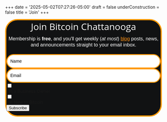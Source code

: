 +++
date = '2025-05-02T07:27:26-05:00'
draft = false
underConstruction = false
title = 'Join'
+++

<!DOCTYPE html>
<html lang="en">
<head>
  <meta charset="UTF-8">
  <meta name="viewport" content="width=device-width, initial-scale=1.0">
  <style type="text/css">
    @import url("https://assets.mlcdn.com/fonts.css?version=1753872");
    
  /* General Reset */
    * {
      box-sizing: border-box;
    }

  /* Loader Animation */
    .ml-form-embedSubmitLoad {
      display: inline-block;
      width: 20px;
      height: 20px;
    }
    .ml-form-embedSubmitLoad:after {
      content: " ";
      display: block;
      width: 11px;
      height: 11px;
      margin: 1px;
      border-radius: 50%;
      border: 4px solid #fff;
      border-color: #fff #fff #fff transparent;
      animation: ml-form-embedSubmitLoad 1.2s linear infinite;
    }
    @keyframes ml-form-embedSubmitLoad {
      0% { transform: rotate(0deg); }
      100% { transform: rotate(360deg); }
    }

  /* reCAPTCHA Scaling */
    .g-recaptcha {
      transform: scale(1);
      transform-origin: 0 0;
    }
    @media screen and (max-width: 480px) {
      .ml-form-recaptcha {
        width: 220px !important;
      }
      .g-recaptcha {
        transform: scale(0.78);
        transform-origin: 0 0;
      }
    }

  /* Screen Reader Only */
    .sr-only {
      position: absolute;
      width: 1px;
      height: 1px;
      padding: 0;
      margin: -1px;
      overflow: hidden;
      clip: rect(0,0,0,0);
      border: 0;
    }

  /* Form Container */
    #mlb2-25662429.ml-form-embedContainer {
      display: table;
      margin: 0 auto;
      width: 100% !important;
    }
    .ml-form-embedWrapper {
      background-color: #111213;
      border: 4px solid #FF9900;
      border-radius: 40px;
      display: inline-block !important;
      margin: 0;
      padding: 0;
      position: relative;
    }
    .ml-form-embedWrapper.embedDefault,
    .ml-form-embedWrapper.embedPopup {
      width: 600px;
    }
    .ml-form-embedWrapper.embedForm {
      max-width: 600px;
      width: 100%;
    }
    @media only screen and (max-width: 600px) {
      .ml-form-embedWrapper.embedDefault,
      .ml-form-embedWrapper.embedPopup {
        width: 100% !important;
      }
    }

  /* Form Content */
    .ml-form-embedBody,
    .ml-form-successBody {
      padding: 20px 20px 0;
    }
    .ml-form-embedContent,
    .ml-form-successContent {
      text-align: center;
      margin: 0 0 20px 0;
    }
    .ml-form-embedContent h4,
    .ml-form-successContent h4 {
      color: #FFF;
      font-family: 'Open Sans', Arial, Helvetica, sans-serif;
      font-size: 30px;
      font-weight: 400;
      margin: 0 0 10px 0;
      word-break: break-word;
    }
    .ml-form-embedContent p,
    .ml-form-successContent p {
      color: #FFF;
      font-family: 'Montserrat', sans-serif;
      font-size: 14px;
      font-weight: 400;
      line-height: 20px;
      margin: 0 0 10px 0;
    }
    .ml-form-embedContent p a,
    .ml-form-successContent p a {
      color: #ff9416;
      text-decoration: underline;
    }

  /* Form Fields */
    .ml-form-fieldRow,
    .ml-form-formContent,
    .ml-form-checkboxRow,
    .ml-form-interestGroupsRow {
      margin: 0 0 20px 0;
      width: 100%;
    }
    .ml-form-fieldRow.ml-last-item {
      margin: 0;
    }
    .ml-form-fieldRow input,
    .ml-form-fieldRow textarea,
    .ml-form-fieldRow .custom-select {
      background-color: #fff !important;
      color: #000 !important;
      border: 3px solid #FF9900 !important;
      border-radius: 25px !important;
      font-family: 'Montserrat', sans-serif;
      font-size: 14px !important;
      line-height: 21px !important;
      padding: 10px !important;
      width: 100% !important;
      margin: 0;
    }
    .ml-form-fieldRow input::placeholder {
      color: #000;
    }
    .ml-form-fieldRow .custom-select {
      background: url('https://assets.mlcdn.com/ml/images/default/dropdown.svg') no-repeat right .75rem center/8px 10px;
      padding-right: 28px !important;
      -webkit-appearance: none;
      -moz-appearance: none;
      appearance: none;
    }

  /* Checkboxes and Radios */
    .ml-form-checkboxRow input[type="checkbox"],
    .ml-form-fieldRow .custom-radio .custom-control-input,
    .ml-form-fieldRow .custom-checkbox .custom-control-input {
      position: absolute;
      z-index: -1;
      opacity: 0;
      margin: 5px 0 0 -1.5rem;
    }
    .ml-form-checkboxRow .label-description,
    .ml-form-fieldRow .custom-checkbox .custom-control-label,
    .ml-form-fieldRow .custom-radio .custom-control-label,
    .ml-form-interestGroupsRowCheckbox .label-description {
      color: #FFF;
      font-family: 'Montserrat', sans-serif;
      font-size: 12px;
      line-height: 22px;
      font-weight: 700;
      position: relative;
      padding-left: 24px;
      margin: 0;
    }
    .ml-form-interestGroupsRowCheckbox .description {
      color: #FFF;
      font-size: 10px;
      font-style: italic;
      font-weight: 400;
      line-height: 16px;
      margin: 5px 0 0;
    }
    .ml-form-checkboxRow label,
    .ml-form-interestGroupsRowCheckbox label {
      display: block;
      min-height: 24px;
      padding-left: 24px;
    }
    .custom-control-label::before,
    .ml-form-checkboxRow .label-description::before,
    .ml-form-interestGroupsRowCheckbox .label-description::before {
      position: absolute;
      top: 4px;
      left: -1.5rem;
      width: 16px;
      height: 16px;
      content: "";
      background-color: #fff;
      border: 1px solid #adb5bd;
      border-radius: 50%;
    }
    .custom-checkbox .custom-control-label::before,
    .ml-form-checkboxRow .label-description::before {
      border-radius: 4px !important;
    }
    .custom-control-label::after,
    .ml-form-checkboxRow .label-description::after,
    .ml-form-interestGroupsRowCheckbox .label-description::after {
      position: absolute;
      top: 2px;
      left: -1.5rem;
      width: 1rem;
      height: 1rem;
      content: "";
      background: no-repeat 50%/50% 50%;
    }
    .custom-checkbox .custom-control-input:checked~.custom-control-label::before,
    .ml-form-checkboxRow input[type="checkbox"]:checked~.label-description::before,
    .ml-form-interestGroupsRowCheckbox input[type="checkbox"]:checked~.label-description::before {
      border-color: #FF9900 !important;
      background-color: #000 !important;
    }
    .custom-checkbox .custom-control-input:checked~.custom-control-label::after,
    .ml-form-checkboxRow input[type="checkbox"]:checked~.label-description::after,
    .ml-form-interestGroupsRowCheckbox input[type="checkbox"]:checked~.label-description::after {
      background-image: url("data:image/svg+xml,%3csvg xmlns='http://www.w3.org/2000/svg' viewBox='0 0 8 8'%3e%3cpath fill='%23fff' d='M6.564.75l-3.59 3.612-1.538-1.55L0 4.26 2.974 7.25 8 2.193z'/%3e%3c/svg%3e");
    }
    .custom-radio .custom-control-input:checked~.custom-control-label::after {
      background-image: url("data:image/svg+xml,%3csvg xmlns='http://www.w3.org/2000/svg' viewBox='-4 -4 8 8'%3e%3ccircle r='3' fill='%23fff'/%3e%3c/svg%3e");
    }

  /* Submit Button */
    .ml-form-embedSubmit button {
      background-color: #FF9900 !important;
      border: none !important;
      border-radius: 25px !important;
      color: #fff !important;
      cursor: pointer;
      font-family: 'Montserrat', sans-serif;
      font-size: 14px !important;
      font-weight: 700 !important;
      line-height: 21px !important;
      padding: 10px !important;
      width: 100% !important;
    }
    .ml-form-embedSubmit button:hover {
      background-color: #FFCE07 !important;
    }
    .ml-form-embedSubmit button.loading {
      display: none;
    }
    .ml-form-embedSubmit {
      margin: 0 0 20px 0;
      width: 100%;
    }

  /* Error States */
    .ml-error input,
    .ml-error textarea,
    .ml-error select {
      border-color: red !important;
    }
    .ml-error .custom-checkbox-radio-list {
      border: 1px solid red !important;
      border-radius: 40px;
      padding: 10px;
    }
    .ml-error .label-description,
    .ml-error .label-description p,
    .ml-error .label-description p a,
    .ml-error label:first-child {
      color: #ff0000 !important;
    }

  /* Horizontal Form Layout */
    .ml-form-formContent.horozintalForm {
      float: left;
    }
    .ml-form-horizontalRow {
      height: auto;
      width: 100%;
      float: left;
    }
    .ml-form-horizontalRow .ml-input-horizontal {
      width: 70%;
      float: left;
    }
    .ml-form-horizontalRow .ml-button-horizontal {
      width: 30%;
      float: left;
    }
    .ml-form-horizontalRow .ml-button-horizontal.labelsOn {
      padding-top: 25px;
    }
    .ml-form-horizontalRow .horizontal-fields {
      float: left;
      padding-right: 10px;
    }
    @media only screen and (max-width: 600px) {
      .ml-form-formContent.horozintalForm,
      .ml-form-horizontalRow,
      .ml-form-horizontalRow .ml-input-horizontal,
      .ml-form-horizontalRow .ml-button-horizontal {
        width: 100% !important;
      }
      .ml-form-horizontalRow .ml-input-horizontal > div {
        padding-right: 0 !important;
        padding-bottom: 10px;
      }
      .ml-form-horizontalRow .ml-button-horizontal.labelsOn {
        padding-top: 0 !important;
      }
    }

  /* Close Button */
    .ml-subscribe-close {
      width: 30px;
      height: 30px;
      background: url('https://assets.mlcdn.com/ml/images/default/modal_close.png') no-repeat;
      background-size: 30px;
      cursor: pointer;
      position: absolute;
      top: -10px;
      right: -10px;
    }
  </style>
</head>
<body>
  <div id="mlb2-25662429" class="ml-form-embedContainer ml-subscribe-form ml-subscribe-form-25662429">
    <div class="ml-form-align-center">
      <div class="ml-form-embedWrapper embedForm">
        <div class="ml-form-embedBody ml-form-embedBodyDefault row-form">
          <div class="ml-form-embedContent">
            <h4>Join Bitcoin Chattanooga</h4>
            <p>
              <span style="font-size: 16px;">
                Membership is <strong>free</strong>, and you'll get weekly (<em>at most</em>) 
                <a href="https://www.bitcoinchatt.org/blog/">blog</a> posts, news, and announcements 
                straight to your email inbox.
              </span>
            </p>
          </div>
          <form class="ml-block-form" action="https://assets.mailerlite.com/jsonp/1502763/forms/153678193931322867/subscribe" method="post" target="_blank">
            <div class="ml-form-formContent">
              <div class="ml-form-fieldRow">
                <div class="ml-field-group ml-field-name ml-validate-required">
                  <input aria-label="name" aria-required="true" type="text" class="form-control" name="fields[name]" placeholder="Name" autocomplete="given-name">
                </div>
              </div>
              <div class="ml-form-fieldRow ml-last-item">
                <div class="ml-field-group ml-field-email ml-validate-email ml-validate-required">
                  <input aria-label="email" aria-required="true" type="email" class="form-control" name="fields[email]" placeholder="Email" autocomplete="email">
                </div>
              </div>
            </div>
            <div class="ml-form-interestGroupsRow ml-block-groups ml-validate-required">
              <div class="ml-form-interestGroupsRowCheckbox group" style="display:none;">
                <label>
                  <input type="hidden" name="groups[]" value="153678219903501707" checked="checked">
                  <div class="label-description">All Members</div>
                </label>
              </div>
              <div class="ml-form-interestGroupsRowCheckbox group">
                <label>
                  <input type="checkbox" name="groups[]" value="153678240500679990">
                  <div class="label-description">I'm a Business Owner</div>
                </label>
              </div>
              <div class="ml-form-interestGroupsRowCheckbox last-group">
                <label>
                  <input type="checkbox" name="groups[]" value="153678307630515370">
                  <div class="label-description">I'm New to Bitcoin</div>
                </label>
              </div>
            </div>
            <div class="ml-form-recaptcha ml-validate-required">
              <script src="https://www.google.com/recaptcha/api.js"></script>
              <div class="g-recaptcha" data-sitekey="6Lf1KHQUAAAAAFNKEX1hdSWCS3mRMv4FlFaNslaD"></div>
            </div>
            <input type="hidden" name="ml-submit" value="1">
            <input type="hidden" name="anticsrf" value="true">
            <div class="ml-form-embedSubmit">
              <button type="submit" class="primary">Subscribe</button>
              <button disabled="disabled" style="display: none;" type="button" class="loading">
                <div class="ml-form-embedSubmitLoad"></div>
                <span class="sr-only">Loading...</span>
              </button>
            </div>
          </form>
        </div>
        <div class="ml-form-successBody row-success" style="display: none">
          <div class="ml-form-successContent">
            <h4>Welcome aboard!</h4>
            <p>
              <span style="font-size: 16px;">
                Expect our newsletter, <em>The Bitcoin Chatt</em>, every Saturday morning.
              </span>
            </p>
            <p>
              <span style="font-size: 16px;">
                If you have any questions, please message us on our 
                <a href="https://www.bitcoinchatt.org/contact/">Contact</a> page, 
                and we'll do our best to reply within 24 hours.
              </span>
            </p>
          </div>
        </div>
      </div>
    </div>
  </div>

  <script src="https://groot.mailerlite.com/js/w/webforms.min.js?v176e10baa5e7ed80d35ae235be3d5024"></script>
  <script>
    function ml_webform_success_25662429() {
      var $ = ml_jQuery || jQuery;
      $('.ml-subscribe-form-25662429 .row-success').show();
      $('.ml-subscribe-form-25662429 .row-form').hide();
    }
    fetch("https://assets.mailerlite.com/jsonp/1502763/forms/153678193931322867/takel");
  </script>
</body>
</html>

